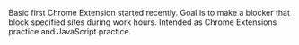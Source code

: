 Basic first Chrome Extension started recently. Goal is to make a blocker that block specified sites during work hours. Intended as Chrome Extensions practice and JavaScript practice.
